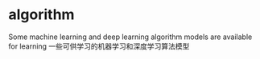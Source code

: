 # algorithm

Some machine learning and deep learning algorithm models are available for learning
一些可供学习的机器学习和深度学习算法模型
